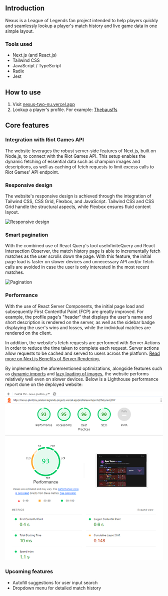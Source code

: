 ## Introduction

Nexus is a League of Legends fan project intended to help players quickly and seamlessly lookup a player's match history and live game data in one simple layout.

### Tools used

- Next.js (and React.js)
- Tailwind CSS
- JavaScript / TypeScript
- Radix
- Jest

## How to use

1. Visit [nexus-two-nu.vercel.app](https://nexus-two-nu.vercel.app/)
2. Lookup a player's profile. For example: [Thebausffs](https://nexus-two-nu.vercel.app/profile/euw/thebausffs-EUW)


## Core features



### Integration with Riot Games API

The website leverages the robust server-side features of Next.js, built on Node.js, to connect with the Riot Games API. This setup enables the dynamic fetching of essential data such as champion images and descriptions, as well as caching of fetch requests to limit excess calls to Riot Games' API endpoint.

### Responsive design

The website's responsive design is achieved through the integration of Tailwind CSS, CSS Grid, Flexbox, and JavaScript. Tailwind CSS and CSS Grid handle the structural aspects, while Flexbox ensures fluid content layout.

![Responsive design](public/assets/animated/responsive.gif)

### Smart pagination

With the combined use of React Query's tool useInfiniteQuery and React Intersection Observer, the match history page is able to incrementally fetch matches as the user scrolls down the page. With this feature, the initial page load is faster on slower devices and unnecessary API and/or fetch calls are avoided in case the user is only interested in the most recent matches.

![Pagination](public/assets/animated/pagination.gif)

### Performance

With the use of React Server Components, the initial page load and subsequently First Contentful Paint (FCP) are greatly improved. For example, the profile page's "header" that displays the user's name and short description is rendered on the server, as well as the sidebar badge displaying the user's wins and losses, while the individual matches are rendered on the client.

In addition, the website's fetch requests are performed with Server Actions in order to reduce the time taken to complete each request. Server actions allow requests to be cached and served to users across the platform. [Read more on Next.js Benefits of Server Rendering.](https://nextjs.org/docs/app/building-your-application/rendering/server-components)

By implementing the aforementioned optimizations, alongside features such as [dynamic imports](https://nextjs.org/docs/pages/building-your-application/optimizing/lazy-loading#nextdynamic) and [lazy loading of images](https://nextjs.org/docs/pages/building-your-application/optimizing/images), the website performs relatively well even on slower devices. Below is a Lighthouse performance report done on the deployed website:

![Lighthouse Report](public/assets/images/lighthouse.png)

### Upcoming features

- Autofill suggestions for user input search
- Dropdown menu for detailed match history